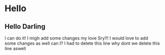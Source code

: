 # Hello
## Hello Darling

I can do it!
I migh add some changes my love
Sry!!!
I would love to add some changes as well
can I?
I had to delete this line
why dont we delete this line aswell
